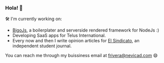 ### Hola! 👋
🛠 I'm currently working on: 
- [BigoJs](https://github.com/fabrv/bigojs), a boilerplater and serverside rendered framework for NodeJs :)
- Developing SaaS apps for Telus International.
- Every now and then I write opinion articles for [El Sindicato](https://github.com/nevicad/sindicato-ufm), an independent student journal.

You can reach me through my buissiness email at frivera@nevicad.com 😄
<!--
**fabrv/fabrv** is a ✨ _special_ ✨ repository because its `README.md` (this file) appears on your GitHub profile.

Here are some ideas to get you started:

- 🔭 I’m currently working on ...
- 🌱 I’m currently learning ...
- 👯 I’m looking to collaborate on ...
- 🤔 I’m looking for help with ...
- 💬 Ask me about ...
- 📫 How to reach me: ...
- 😄 Pronouns: ...
- ⚡ Fun fact: ...
-->
